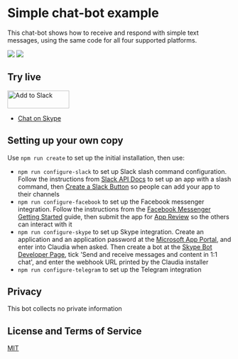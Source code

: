 # Simple chat-bot example

This chat-bot shows how to receive and respond with simple text messages, using the same code for all four supported platforms. 

![](https://claudiajs.github.io/claudiajs.com/assets/supportbot-facebook.gif)
![](https://claudiajs.github.io/claudiajs.com/assets/supportbot-slack.gif)

## Try live

<a href="https://slack.com/oauth/authorize?scope=incoming-webhook,commands&client_id=50296596898.50276082452"><img alt="Add to Slack" height="40" width="139" src="https://platform.slack-edge.com/img/add_to_slack.png" srcset="https://platform.slack-edge.com/img/add_to_slack.png 1x, https://platform.slack-edge.com/img/add_to_slack@2x.png 2x" /></a>

* [Chat on Skype](https://join.skype.com/bot/08f53028-dd61-4769-907d-29bdce505f16)

## Setting up your own copy

Use `npm run create` to set up the initial installation, then use:

* `npm run configure-slack` to set up Slack slash command configuration. Follow the instructions from [Slack API Docs](https://api.slack.com/) to set up an app with a slash command, then [Create a Slack Button](https://api.slack.com/docs/slack-button) so people can add your app to their channels 
* `npm run configure-facebook` to set up the Facebook messenger integration. Follow the instructions from the [Facebook Messenger Getting Started](https://developers.facebook.com/docs/messenger-platform/quickstart) guide, then submit the app for [App Review](https://developers.facebook.com/docs/messenger-platform/app-review) so the others can interact with it
* `npm run configure-skype` to set up Skype integration. Create an application and an application password at the [Microsoft App Portal](https://apps.dev.microsoft.com/Login?ru=https%3a%2f%2fapps.dev.microsoft.com%2f), and enter into Claudia when asked. Then create a bot at the [Skype Bot Developer Page](https://developer.microsoft.com/en-us/skype/bots/manage/Create), tick 'Send and receive messages and content in 1:1 chat', and enter the webhook URL printed by the Claudia installer
* `npm run configure-telegram` to set up the Telegram integration

## Privacy 

This bot collects no private information

## License and Terms of Service

[MIT](LICENSE) 
